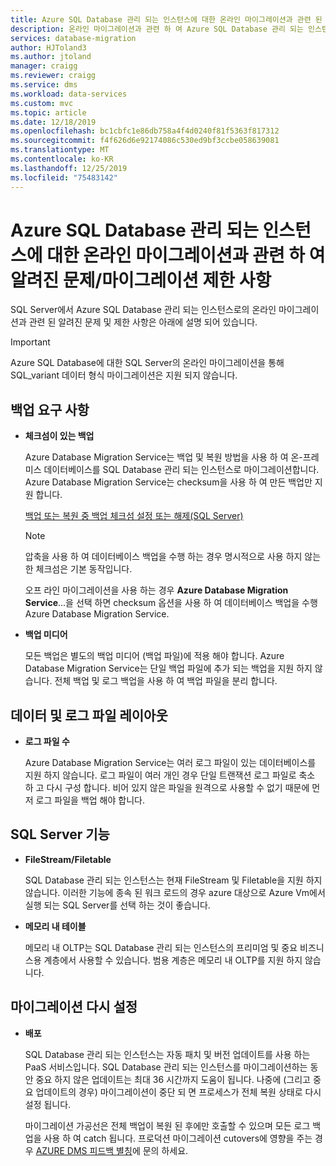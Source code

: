 ```yaml
---
title: Azure SQL Database 관리 되는 인스턴스에 대한 온라인 마이그레이션과 관련 된 알려진 문제 및 제한 사항
description: 온라인 마이그레이션과 관련 하 여 Azure SQL Database 관리 되는 인스턴스에 대한 알려진 문제/마이그레이션 제한 사항에 대해 알아봅니다.
services: database-migration
author: HJToland3
ms.author: jtoland
manager: craigg
ms.reviewer: craigg
ms.service: dms
ms.workload: data-services
ms.custom: mvc
ms.topic: article
ms.date: 12/18/2019
ms.openlocfilehash: bc1cbfc1e86db758a4f4d0240f81f5363f817312
ms.sourcegitcommit: f4f626d6e92174086c530ed9bf3ccbe058639081
ms.translationtype: MT
ms.contentlocale: ko-KR
ms.lasthandoff: 12/25/2019
ms.locfileid: "75483142"
---
```

# <a name="known-issuesmigration-limitations-with-online-migrations-to-azure-sql-database-managed-instance"></a>Azure SQL Database 관리 되는 인스턴스에 대한 온라인 마이그레이션과 관련 하 여 알려진 문제/마이그레이션 제한 사항

SQL Server에서 Azure SQL Database 관리 되는 인스턴스로의 온라인 마이그레이션과 관련 된 알려진 문제 및 제한 사항은 아래에 설명 되어 있습니다.

> [!IMPORTANT]
> Azure SQL Database에 대한 SQL Server의 온라인 마이그레이션을 통해 SQL_variant 데이터 형식 마이그레이션은 지원 되지 않습니다.

## <a name="backup-requirements"></a>백업 요구 사항

- **체크섬이 있는 백업**

    Azure Database Migration Service는 백업 및 복원 방법을 사용 하 여 온-프레미스 데이터베이스를 SQL Database 관리 되는 인스턴스로 마이그레이션합니다. Azure Database Migration Service는 checksum을 사용 하 여 만든 백업만 지원 합니다.

    [백업 또는 복원 중 백업 체크섬 설정 또는 해제(SQL Server)](https://docs.microsoft.com/sql/relational-databases/backup-restore/enable-or-disable-backup-checksums-during-backup-or-restore-sql-server?view=sql-server-2017)

    > [!NOTE]
    > 압축을 사용 하 여 데이터베이스 백업을 수행 하는 경우 명시적으로 사용 하지 않는 한 체크섬은 기본 동작입니다.

    오프 라인 마이그레이션을 사용 하는 경우 **Azure Database Migration Service**...을 선택 하면 checksum 옵션을 사용 하 여 데이터베이스 백업을 수행 Azure Database Migration Service.

- **백업 미디어**

    모든 백업은 별도의 백업 미디어 (백업 파일)에 적용 해야 합니다. Azure Database Migration Service는 단일 백업 파일에 추가 되는 백업을 지원 하지 않습니다. 전체 백업 및 로그 백업을 사용 하 여 백업 파일을 분리 합니다.

## <a name="data-and-log-file-layout"></a>데이터 및 로그 파일 레이아웃

- **로그 파일 수**

    Azure Database Migration Service는 여러 로그 파일이 있는 데이터베이스를 지원 하지 않습니다. 로그 파일이 여러 개인 경우 단일 트랜잭션 로그 파일로 축소 하 고 다시 구성 합니다. 비어 있지 않은 파일을 원격으로 사용할 수 없기 때문에 먼저 로그 파일을 백업 해야 합니다.

## <a name="sql-server-features"></a>SQL Server 기능

- **FileStream/Filetable**

    SQL Database 관리 되는 인스턴스는 현재 FileStream 및 Filetable을 지원 하지 않습니다. 이러한 기능에 종속 된 워크 로드의 경우 azure 대상으로 Azure Vm에서 실행 되는 SQL Server를 선택 하는 것이 좋습니다.

- **메모리 내 테이블**

    메모리 내 OLTP는 SQL Database 관리 되는 인스턴스의 프리미엄 및 중요 비즈니스용 계층에서 사용할 수 있습니다. 범용 계층은 메모리 내 OLTP를 지원 하지 않습니다.

## <a name="migration-resets"></a>마이그레이션 다시 설정

- **배포**

    SQL Database 관리 되는 인스턴스는 자동 패치 및 버전 업데이트를 사용 하는 PaaS 서비스입니다. SQL Database 관리 되는 인스턴스를 마이그레이션하는 동안 중요 하지 않은 업데이트는 최대 36 시간까지 도움이 됩니다. 나중에 (그리고 중요 업데이트의 경우) 마이그레이션이 중단 되 면 프로세스가 전체 복원 상태로 다시 설정 됩니다.

    마이그레이션 가공선은 전체 백업이 복원 된 후에만 호출할 수 있으며 모든 로그 백업을 사용 하 여 catch 됩니다. 프로덕션 마이그레이션 cutovers에 영향을 주는 경우 [AZURE DMS 피드백 별칭](mailto:dmsfeedback@microsoft.com)에 문의 하세요.
